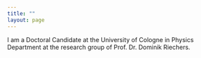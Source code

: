 ```yaml
---
title: ""
layout: page
---
```


I am a Doctoral Candidate at the University of Cologne in Physics Department at the research group of Prof. Dr. Dominik Riechers.
